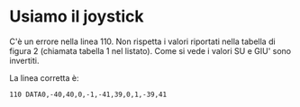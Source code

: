 # Usiamo il joystick

C'è un errore nella linea 110. Non rispetta i valori riportati nella tabella
di figura 2 (chiamata tabella 1 nel listato). Come si vede i valori SU e
GIU' sono invertiti.

La linea corretta è:

```
110 DATA0,-40,40,0,-1,-41,39,0,1,-39,41
```

